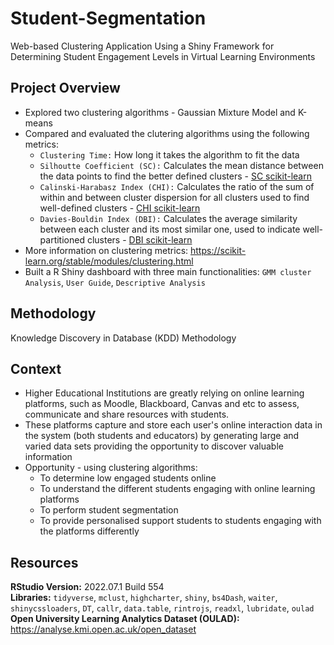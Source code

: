 # Student-Segmentation
Web-based Clustering Application Using a Shiny Framework for Determining Student Engagement Levels in Virtual Learning Environments

## Project Overview 
- Explored two clustering algorithms - Gaussian Mixture Model and K-means 
- Compared and evaluated the clutering algorithms using the following metrics:
  - `Clustering Time:` How long it takes the algorithm to fit the data
  - `Silhoutte Coefficient (SC):` Calculates the mean distance between the data points to find the better defined clusters - [SC scikit-learn](https://scikit-learn.org/stable/modules/generated/sklearn.metrics.silhouette_score.html#sklearn.metrics.silhouette_score)
  - `Calinski-Harabasz Index (CHI):` Calculates the ratio of the sum of within and between cluster dispersion for all clusters used to find well-defined clusters - [CHI scikit-learn](https://scikit-learn.org/stable/modules/generated/sklearn.metrics.calinski_harabasz_score.html)
  - `Davies-Bouldin Index (DBI):`  Calculates the average similarity between each cluster and its most similar one, used to indicate well-partitioned clusters - [DBI scikit-learn](https://scikit-learn.org/stable/modules/generated/sklearn.metrics.davies_bouldin_score.html#sklearn.metrics.davies_bouldin_score)
- More information on clustering metrics: https://scikit-learn.org/stable/modules/clustering.html
- Built a R Shiny dashboard with three main functionalities: `GMM cluster Analysis`, `User Guide`, `Descriptive Analysis`

## Methodology 
Knowledge Discovery in Database (KDD) Methodology

## Context 
- Higher Educational Institutions are greatly relying on online learning platforms, such as Moodle, Blackboard, Canvas and etc to assess, communicate and share resources with students. 
- These platforms capture and store each user's online interaction data in the system (both students and educators) by generating large and varied data sets providing the opportunity to discover valuable information
- Opportunity - using clustering algorithms:
  - To determine low engaged students online
  - To understand the different students engaging with online learning platforms
  - To perform student segmentation 
  - To provide personalised support students to students engaging with the platforms differently

## Resources 
**RStudio Version:** 2022.07.1 Build 554 <br>
**Libraries:** `tidyverse`, `mclust`, `highcharter`, `shiny`, `bs4Dash`, `waiter`, `shinycssloaders`, `DT`, `callr`, `data.table`, `rintrojs`, `readxl`, `lubridate`, `oulad` <br>
**Open University Learning Analytics Dataset (OULAD):** https://analyse.kmi.open.ac.uk/open_dataset




 

